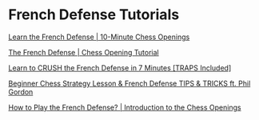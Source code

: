 ﻿# French Defense Tutorials

[Learn the French Defense \| 10-Minute Chess Openings](https://www.youtube.com/watch?v=5pec-u6PSvA)

[The French Defense \| Chess Opening Tutorial](https://www.youtube.com/watch?v=FWHmExgllRo)

[Learn to CRUSH the French Defense in 7 Minutes \[TRAPS Included\]](https://www.youtube.com/watch?v=Xld_sJwdk8k)

[Beginner Chess Strategy Lesson & French Defense TIPS & TRICKS ft. Phil Gordon](https://www.youtube.com/watch?v=oCmXsjjSlYo)

[How to Play the French Defense? \| Introduction to the Chess Openings](https://www.youtube.com/watch?v=ti2opYgeYg0)

